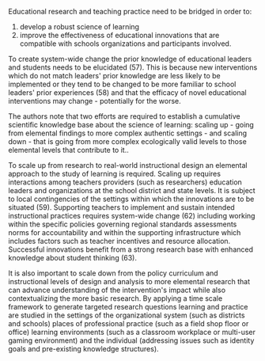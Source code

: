 <p>Educational research and teaching practice need to be bridged in order to:</p>  <ol>  <li> develop a robust science of learning</li>  <li> improve the effectiveness of educational innovations that are compatible with schools organizations and participants involved.</li>  </ol>

To create system-wide change the prior knowledge of educational leaders and students needs to be elucidated (57). This is because new interventions which do not match leaders' prior knowledge are less likely to be implemented or they tend to be changed to be more familiar to school leaders' prior experiences (58) and that the efficacy of novel educational interventions may change - potentially for the worse. 

The authors note that two efforts are required to establish a cumulative scientific knowledge base about the science of learning: scaling up - going from elemental findings to more complex authentic settings - and scaling down - that is going from more complex ecologically valid levels to those elemental levels that contribute to it..

To scale up from research to real-world instructional design an elemental approach to the study of learning is required. Scaling up requires interactions among teachers providers (such as researchers) education leaders and organizations at the school district and state levels. It is subject to local contingencies of the settings within which the innovations are to be situated (59). Supporting teachers to implement and sustain intended instructional practices requires system-wide change (62) including working within the specific policies governing regional standards assessments norms for accountability and within the supporting infrastructure which includes factors such as teacher incentives and resource allocation. Successful innovations benefit from a strong research base with enhanced knowledge about student thinking (63).

It is also important to scale down from the policy curriculum and instructional levels of design and analysis to more elemental research that can advance understanding of the intervention's impact while also contextualizing the more basic research. By applying a time scale framework to generate targeted research questions learning and practice are studied in the settings of the organizational system (such as districts and schools) places of professional practice (such as a field shop floor or office) learning environments (such as a classroom workplace or multi-user gaming environment) and the individual (addressing issues such as identity goals and pre-existing knowledge structures).